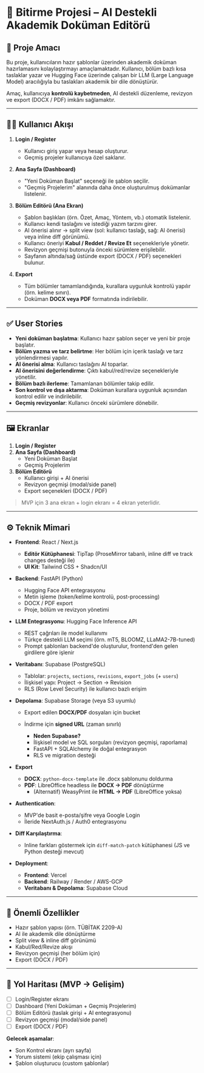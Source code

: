 # 📄 Bitirme Projesi – AI Destekli Akademik Doküman Editörü  

## 🎯 Proje Amacı  
Bu proje, kullanıcıların hazır şablonlar üzerinden akademik doküman hazırlamasını kolaylaştırmayı amaçlamaktadır. Kullanıcı, bölüm bazlı kısa taslaklar yazar ve Hugging Face üzerinde çalışan bir LLM (Large Language Model) aracılığıyla bu taslakları akademik bir dile dönüştürür.  

Amaç, kullanıcıya **kontrolü kaybetmeden**, AI destekli düzenleme, revizyon ve export (DOCX / PDF) imkânı sağlamaktır.  

---

## 🧑‍💻 Kullanıcı Akışı  

1. **Login / Register**  
   - Kullanıcı giriş yapar veya hesap oluşturur.  
   - Geçmiş projeler kullanıcıya özel saklanır.  

2. **Ana Sayfa (Dashboard)**  
   - "Yeni Doküman Başlat" seçeneği ile şablon seçilir.  
   - "Geçmiş Projelerim" alanında daha önce oluşturulmuş dokümanlar listelenir.  

3. **Bölüm Editörü (Ana Ekran)**  
   - Şablon başlıkları (örn. Özet, Amaç, Yöntem, vb.) otomatik listelenir.  
   - Kullanıcı kendi taslağını ve istediği yazım tarzını girer.  
   - AI önerisi alınır → split view (sol: kullanıcı taslağı, sağ: AI önerisi) veya inline diff görünümü.  
   - Kullanıcı öneriyi **Kabul / Reddet / Revize Et** seçenekleriyle yönetir.  
   - Revizyon geçmişi butonuyla önceki sürümlere erişilebilir.  
   - Sayfanın altında/sağ üstünde export (DOCX / PDF) seçenekleri bulunur.  

4. **Export**  
   - Tüm bölümler tamamlandığında, kurallara uygunluk kontrolü yapılır (örn. kelime sınırı).  
   - Doküman **DOCX veya PDF** formatında indirilebilir.  

---

## ✅ User Stories  

- **Yeni doküman başlatma**: Kullanıcı hazır şablon seçer ve yeni bir proje başlatır.  
- **Bölüm yazma ve tarz belirtme**: Her bölüm için içerik taslağı ve tarz yönlendirmesi yapılır.  
- **AI önerisi alma**: Kullanıcı taslağını AI toparlar.  
- **AI önerisini değerlendirme**: Çıktı kabul/red/revize seçenekleriyle yönetilir.  
- **Bölüm bazlı ilerleme**: Tamamlanan bölümler takip edilir.  
- **Son kontrol ve dışa aktarma**: Doküman kurallara uygunluk açısından kontrol edilir ve indirilebilir.  
- **Geçmiş revizyonlar**: Kullanıcı önceki sürümlere dönebilir.  

---

## 🖼️ Ekranlar  

1. **Login / Register**  
2. **Ana Sayfa (Dashboard)**  
   - Yeni Doküman Başlat  
   - Geçmiş Projelerim  
3. **Bölüm Editörü**  
   - Kullanıcı girişi + AI önerisi  
   - Revizyon geçmişi (modal/side panel)  
   - Export seçenekleri (DOCX / PDF)  

> MVP için 3 ana ekran + login ekranı = 4 ekran yeterlidir.  

---

## ⚙️ Teknik Mimari  

- **Frontend**: React / Next.js  
  - **Editör Kütüphanesi**: TipTap (ProseMirror tabanlı, inline diff ve track changes desteği ile)  
  - **UI Kit**: Tailwind CSS + Shadcn/UI  

- **Backend**: FastAPI (Python)  
  - Hugging Face API entegrasyonu  
  - Metin işleme (token/kelime kontrolü, post-processing)  
  - DOCX / PDF export  
  - Proje, bölüm ve revizyon yönetimi  

- **LLM Entegrasyonu**: Hugging Face Inference API  
  - REST çağrıları ile model kullanımı  
  - Türkçe destekli LLM seçimi (örn. mT5, BLOOMZ, LLaMA2-7B-tuned)  
  - Prompt şablonları backend'de oluşturulur, frontend'den gelen girdilere göre işlenir

- **Veritabanı**: Supabase (PostgreSQL)  
  - Tablolar: `projects`, `sections`, `revisions`, `export_jobs` (+ `users`)  
  - İlişkisel yapı: Project → Section → Revision  
  - RLS (Row Level Security) ile kullanıcı bazlı erişim  

- **Depolama**: Supabase Storage (veya S3 uyumlu)
  - Export edilen **DOCX/PDF** dosyaları için bucket
  - İndirme için **signed URL** (zaman sınırlı)

    - **Neden Supabase?**
    - İlişkisel model ve SQL sorguları (revizyon geçmişi, raporlama)
    - FastAPI + SQLAlchemy ile doğal entegrasyon
    - RLS ve migration desteği


- **Export**  
  - **DOCX**: `python-docx-template` ile .docx şablonunu doldurma  
  - **PDF**: LibreOffice headless ile **DOCX → PDF** dönüştürme  
    - (Alternatif) WeasyPrint ile **HTML → PDF** (LibreOffice yoksa)  

- **Authentication**:  
  - MVP'de basit e-posta/şifre veya Google Login  
  - İleride NextAuth.js / Auth0 entegrasyonu  

- **Diff Karşılaştırma**:  
  - Inline farkları göstermek için `diff-match-patch` kütüphanesi (JS ve Python desteği mevcut)  

- **Deployment**:  
  - **Frontend**: Vercel  
  - **Backend**: Railway / Render / AWS-GCP  
  - **Veritabanı & Depolama**: Supabase Cloud  

---

## 🔑 Önemli Özellikler  

- Hazır şablon yapısı (örn. TÜBİTAK 2209-A)  
- AI ile akademik dile dönüştürme  
- Split view & inline diff görünümü  
- Kabul/Red/Revize akışı  
- Revizyon geçmişi (her bölüm için)  
- Export (DOCX / PDF)  

---

## 🚀 Yol Haritası (MVP → Gelişim)  

- [ ] Login/Register ekranı  
- [ ] Dashboard (Yeni Doküman + Geçmiş Projelerim)  
- [ ] Bölüm Editörü (taslak girişi + AI entegrasyonu)  
- [ ] Revizyon geçmişi (modal/side panel)  
- [ ] Export (DOCX / PDF)  

**Gelecek aşamalar**:  
- Son Kontrol ekranı (ayrı sayfa)  
- Yorum sistemi (ekip çalışması için)  
- Şablon oluşturucu (custom şablonlar)  
